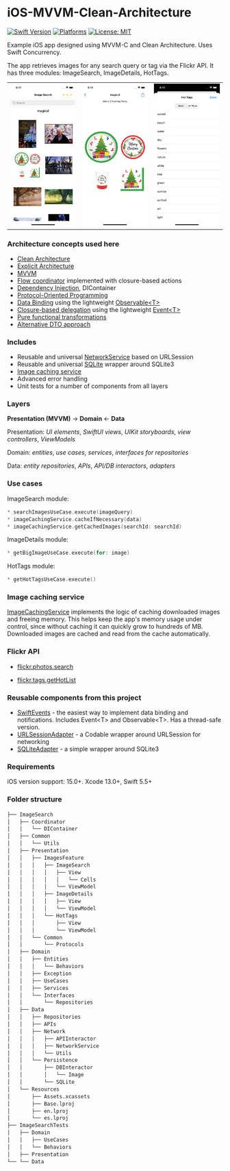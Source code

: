 # iOS-MVVM-Clean-Architecture
[![Swift Version](https://img.shields.io/badge/Swift-5-F16D39.svg?style=flat)](https://swift.org)
[![Platforms](https://img.shields.io/badge/platform-iOS-lightgrey.svg)](https://developer.apple.com/swift/)
[![License: MIT](https://img.shields.io/badge/License-MIT-yellow.svg)](https://github.com/denissimon/iOS-MVVM-Clean-Architecture/blob/master/LICENSE)

Example iOS app designed using MVVM-C and Clean Architecture. Uses Swift Concurrency.

The app retrieves images for any search query or tag via the Flickr API. It has three modules: ImageSearch, ImageDetails, HotTags.

<table> 
  <tr>
    <td> <img src="Screenshots/1 iOS-MVVM-Clean-Architecture Screen Shot - 2023-12-17.png" width = 252px></td>
    <td> <img src="Screenshots/2 iOS-MVVM-Clean-Architecture Screen Shot - 2023-12-17.png" width = 252px></td>
    <td> <img src="Screenshots/3 iOS-MVVM-Clean-Architecture Screen Shot - 2023-12-17.png" width = 252px></td>
  </tr>
</table>

### Architecture concepts used here

- [Clean Architecture][CleanArchitectureLink]
- [Explicit Architecture][ExplicitArchitectureLink]
- [MVVM][MVVMLink]
- [Flow coordinator][FlowCoordinatorLink] implemented with closure-based actions
- [Dependency Injection][DIContainerLink], DIContainer
- [Protocol-Oriented Programming][POPLink]
- [Data Binding][DataBindingLink] using the lightweight [Observable\<T\>][ObservableLink]
- [Closure-based delegation][ClosureBasedDelegationLink] using the lightweight [Event\<T\>][EventLink]
- [Pure functional transformations][PureFunctionalTransformationsLink]
- [Alternative DTO approach][AlternativeDTOApproachLink]

[CleanArchitectureLink]: https://blog.cleancoder.com/uncle-bob/2012/08/13/the-clean-architecture.html
[ExplicitArchitectureLink]: https://herbertograca.com/2017/11/16/explicit-architecture-01-ddd-hexagonal-onion-clean-cqrs-how-i-put-it-all-together
[MVVMLink]: https://github.com/denissimon/iOS-MVVM-Clean-Architecture/tree/master/ImageSearch/Presentation/ImagesFeature/ImageSearch
[FlowCoordinatorLink]: https://github.com/denissimon/iOS-MVVM-Clean-Architecture/tree/master/ImageSearch/Coordinator
[DIContainerLink]: https://github.com/denissimon/iOS-MVVM-Clean-Architecture/blob/master/ImageSearch/Coordinator/DIContainer/DIContainer.swift
[POPLink]: https://www.swiftanytime.com/blog/protocol-oriented-programming-in-swift
[DataBindingLink]: https://github.com/denissimon/iOS-MVVM-Clean-Architecture/blob/master/ImageSearch/Presentation/ImagesFeature/ImageSearch/ViewModel/DefaultImageSearchViewModel.swift
[ObservableLink]: https://github.com/denissimon/iOS-MVVM-Clean-Architecture/blob/master/ImageSearch/Common/Utils/SwiftEvents.swift#L86
[ClosureBasedDelegationLink]: https://github.com/denissimon/iOS-MVVM-Clean-Architecture/blob/master/ImageSearch/Presentation/ImagesFeature/HotTags/ViewModel/DefaultHotTagsViewModel.swift
[EventLink]: https://github.com/denissimon/iOS-MVVM-Clean-Architecture/blob/master/ImageSearch/Common/Utils/SwiftEvents.swift
[PureFunctionalTransformationsLink]: https://blog.ploeh.dk/2020/03/02/impureim-sandwich
[AlternativeDTOApproachLink]: https://medium.com/geekculture/why-we-shouldnt-use-data-transfer-objects-in-swift-38dcef529a66

### Includes

- Reusable and universal [NetworkService][NetworkServiceLink] based on URLSession
- Reusable and universal [SQLite][SQLiteAdapterLink] wrapper around SQLite3
- [Image caching service][ImageCachingServiceLink]
- Advanced error handling
- Unit tests for a number of components from all layers

[NetworkServiceLink]: https://github.com/denissimon/iOS-MVVM-Clean-Architecture/blob/master/ImageSearch/Data/Network/NetworkService/NetworkService.swift
[SQLiteAdapterLink]: https://github.com/denissimon/iOS-MVVM-Clean-Architecture/tree/master/ImageSearch/Data/Persistence/SQLite
[ImageCachingServiceLink]: https://github.com/denissimon/iOS-MVVM-Clean-Architecture/blob/master/ImageSearch/Domain/Services/ImageCachingService.swift

### Layers

**Presentation (MVVM)** -> **Domain** <- **Data**

Presentation: _UI elements_, _SwiftUI views_, _UIKit storyboards_, _view controllers_, _ViewModels_

Domain: _entities_, _use cases_, _services_, _interfaces for repositories_

Data: _entity repositories_, _APIs_, _API/DB interactors_, _adapters_

### Use cases

ImageSearch module:
```swift
* searchImagesUseCase.execute(imageQuery)
* imageCachingService.cacheIfNecessary(data)
* imageCachingService.getCachedImages(searchId: searchId)
```

ImageDetails module:
```swift
* getBigImageUseCase.execute(for: image)
```

HotTags module:
```swift
* getHotTagsUseCase.execute()
```

### Image caching service

[ImageCachingService][ImageCachingServiceLink] implements the logic of caching downloaded images and freeing memory. This helps keep the app's memory usage under control, since without caching it can quickly grow to hundreds of MB. Downloaded images are cached and read from the cache automatically.

### Flickr API

- [flickr.photos.search][FlickrPhotosSearchLink]

- [flickr.tags.getHotList][FlickrTagsGetHotListLink]

[FlickrPhotosSearchLink]: https://www.flickr.com/services/api/flickr.photos.search.html
[FlickrTagsGetHotListLink]: https://www.flickr.com/services/api/flickr.tags.getHotList.html

### Reusable components from this project

- [SwiftEvents](https://github.com/denissimon/SwiftEvents) - the easiest way to implement data binding and notifications. Includes Event\<T\> and Observable\<T\>. Has a thread-safe version.
- [URLSessionAdapter](https://github.com/denissimon/URLSessionAdapter) - a Codable wrapper around URLSession for networking
- [SQLiteAdapter](https://github.com/denissimon/SQLiteAdapter) - a simple wrapper around SQLite3

### Requirements

iOS version support: 15.0+. Xcode 13.0+, Swift 5.5+

### Folder structure 

```bash 
├── ImageSearch
│   ├── Coordinator
│   │   └── DIContainer
│   ├── Common
│   │   └── Utils
│   ├── Presentation
│   │   ├── ImagesFeature
│   │   │   ├── ImageSearch
│   │   │   │   ├── View
│   │   │   │   │   └── Cells
│   │   │   │   └── ViewModel
│   │   │   ├── ImageDetails
│   │   │   │   ├── View
│   │   │   │   └── ViewModel
│   │   │   └── HotTags
│   │   │       ├── View
│   │   │       └── ViewModel
│   │   └── Common
│   │       └── Protocols
│   ├── Domain
│   │   ├── Entities
│   │   │   └── Behaviors
│   │   ├── Exception
│   │   ├── UseCases
│   │   ├── Services
│   │   └── Interfaces
│   │       └── Repositories
│   ├── Data
│   │   ├── Repositories
│   │   ├── APIs
│   │   ├── Network
│   │   │   ├── APIInteractor
│   │   │   ├── NetworkService
│   │   │   └── Utils
│   │   └── Persistence
│   │       ├── DBInteractor
│   │       │   └── Image
│   │       └── SQLite
│   └── Resources
│       ├── Assets.xcassets
│       ├── Base.lproj
│       ├── en.lproj
│       └── es.lproj
├── ImageSearchTests
│   ├── Domain
│   │   ├── UseCases
│   │   └── Behaviors
│   ├── Presentation
└── └── Data
```
